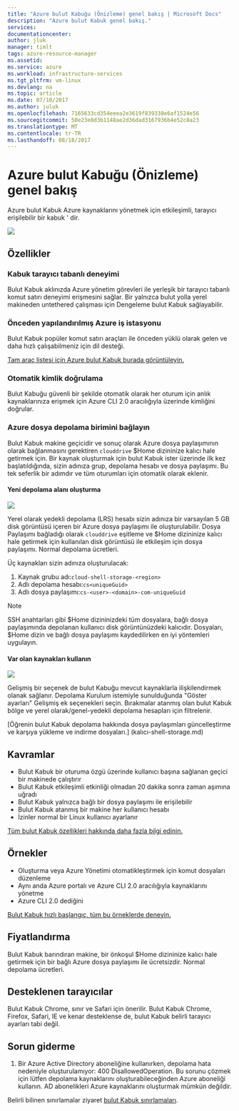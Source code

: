 ```yaml
---
title: "Azure bulut Kabuğu (Önizleme) genel bakış | Microsoft Docs"
description: "Azure bulut Kabuk genel bakış."
services: 
documentationcenter: 
author: jluk
manager: timlt
tags: azure-resource-manager
ms.assetid: 
ms.service: azure
ms.workload: infrastructure-services
ms.tgt_pltfrm: vm-linux
ms.devlang: na
ms.topic: article
ms.date: 07/10/2017
ms.author: juluk
ms.openlocfilehash: 7165633cd354eeea2e3619f839338e6af1524e56
ms.sourcegitcommit: 50e23e8d3b1148ae2d36dad3167936b4e52c8a23
ms.translationtype: MT
ms.contentlocale: tr-TR
ms.lasthandoff: 08/18/2017
---
```

# <a name="overview-of-azure-cloud-shell-preview"></a>Azure bulut Kabuğu (Önizleme) genel bakış
Azure bulut Kabuk Azure kaynaklarını yönetmek için etkileşimli, tarayıcı erişilebilir bir kabuk ' dir.

![](media/overview-pic.png)

## <a name="features"></a>Özellikler
### <a name="browser-based-shell-experience"></a>Kabuk tarayıcı tabanlı deneyimi
Bulut Kabuk aklınızda Azure yönetim görevleri ile yerleşik bir tarayıcı tabanlı komut satırı deneyimi erişmesini sağlar. Bir yalnızca bulut yolla yerel makineden untethered çalışması için Dengeleme bulut Kabuk sağlayabilir.

### <a name="pre-configured-azure-workstation"></a>Önceden yapılandırılmış Azure iş istasyonu
Bulut Kabuk popüler komut satırı araçları ile önceden yüklü olarak gelen ve daha hızlı çalışabilmeniz için dil desteği.

[Tam araç listesi için Azure bulut Kabuk burada görüntüleyin.](features.md#tools)

### <a name="automatic-authentication"></a>Otomatik kimlik doğrulama
Bulut Kabuğu güvenli bir şekilde otomatik olarak her oturum için anlık kaynaklarınıza erişmek için Azure CLI 2.0 aracılığıyla üzerinde kimliğini doğrular.

### <a name="connect-your-azure-file-storage"></a>Azure dosya depolama birimini bağlayın
Bulut Kabuk makine geçicidir ve sonuç olarak Azure dosya paylaşımının olarak bağlanmasını gerektiren `clouddrive` $Home dizininize kalıcı hale getirmek için.
Bir kaynak oluşturmak için bulut Kabuk ister üzerinde ilk kez başlatıldığında, sizin adınıza grup, depolama hesabı ve dosya paylaşımı. Bu tek seferlik bir adımdır ve tüm oturumları için otomatik olarak eklenir. 

#### <a name="create-new-storage"></a>Yeni depolama alanı oluşturma
![](media/basic-storage.png)

Yerel olarak yedekli depolama (LRS) hesabı sizin adınıza bir varsayılan 5 GB disk görüntüsü içeren bir Azure dosya paylaşımı ile oluşturulabilir. Dosya Paylaşımı bağladığı olarak `clouddrive` eşitleme ve $Home dizininize kalıcı hale getirmek için kullanılan disk görüntüsü ile etkileşim için dosya paylaşımı. Normal depolama ücretleri.

Üç kaynakları sizin adınıza oluşturulacak:
1. Kaynak grubu adı:`cloud-shell-storage-<region>`
2. Adlı depolama hesabı:`cs<uniqueGuid>`
3. Adlı dosya paylaşımı:`cs-<user>-<domain>-com-uniqueGuid`

> [!Note]
> SSH anahtarları gibi $Home dizininizdeki tüm dosyalara, bağlı dosya paylaşımında depolanan kullanıcı disk görüntünüzdeki kalıcıdır. Dosyaları, $Home dizin ve bağlı dosya paylaşımı kaydedilirken en iyi yöntemleri uygulayın.

#### <a name="use-existing-resources"></a>Var olan kaynakları kullanın
![](media/advanced-storage.png)

Gelişmiş bir seçenek de bulut Kabuğu mevcut kaynaklarla ilişkilendirmek olanak sağlanır. Depolama Kurulum istemiyle sunulduğunda "Göster ayarları" Gelişmiş ek seçenekleri seçin. Bırakmalar atanmış olan bulut Kabuk bölge ve yerel olarak/genel-yedekli depolama hesapları için filtrelenir.

[Öğrenin bulut Kabuk depolama hakkında dosya paylaşımları güncelleştirme ve karşıya yükleme ve indirme dosyaları.] (kalıcı-shell-storage.md)

## <a name="concepts"></a>Kavramlar
* Bulut Kabuk bir oturuma özgü üzerinde kullanıcı başına sağlanan geçici bir makinede çalıştırır
* Bulut Kabuk etkileşimli etkinliği olmadan 20 dakika sonra zaman aşımına uğradı
* Bulut Kabuk yalnızca bağlı bir dosya paylaşımı ile erişilebilir
* Bulut Kabuk atanmış bir makine her kullanıcı hesabı
* İzinler normal bir Linux kullanıcı ayarlanır

[Tüm bulut Kabuk özellikleri hakkında daha fazla bilgi edinin.](features.md)

## <a name="examples"></a>Örnekler
* Oluşturma veya Azure Yönetimi otomatikleştirmek için komut dosyaları düzenleme
* Aynı anda Azure portalı ve Azure CLI 2.0 aracılığıyla kaynaklarını yönetme
* Azure CLI 2.0 dediğini

[Bulut Kabuk hızlı başlangıç, tüm bu örneklerde deneyin.](quickstart.md)

## <a name="pricing"></a>Fiyatlandırma
Bulut Kabuk barındıran makine, bir önkoşul $Home dizininize kalıcı hale getirmek için bir bağlı Azure dosya paylaşımı ile ücretsizdir. Normal depolama ücretleri.

## <a name="supported-browsers"></a>Desteklenen tarayıcılar
Bulut Kabuk Chrome, sınır ve Safari için önerilir. Bulut Kabuk Chrome, Firefox, Safari, IE ve kenar desteklense de, bulut Kabuk belirli tarayıcı ayarları tabi değil.

## <a name="troubleshooting"></a>Sorun giderme
1. Bir Azure Active Directory aboneliğine kullanırken, depolama hata nedeniyle oluşturulamıyor: 400 DisallowedOperation. Bu sorunu çözmek için lütfen depolama kaynaklarını oluşturabileceğinden Azure aboneliği kullanın. AD abonelikleri Azure kaynaklarını oluşturmak mümkün değildir.

Belirli bilinen sınırlamalar ziyaret [bulut Kabuk sınırlamaları](limitations.md).
